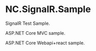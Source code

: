 # NC.SignalR.Sample
SignalR Test Sample.

ASP.NET Core MVC sample.

ASP.NET Core Webapi+react sample.